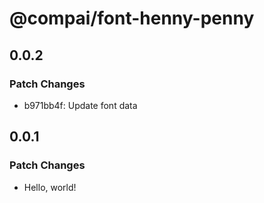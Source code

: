 # @compai/font-henny-penny

## 0.0.2

### Patch Changes

- b971bb4f: Update font data

## 0.0.1

### Patch Changes

- Hello, world!
